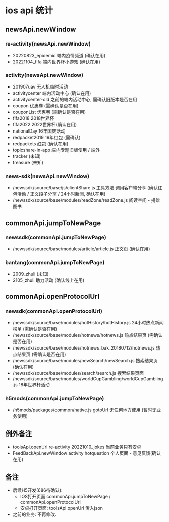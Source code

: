 # ios api 统计

## newsApi.newWindow

### re-activity(newsApi.newWindow)

* 20220823_epidemic 端内疫情频道 (确认在用)
* 20221104_fifa 端内世界杯小游戏 (确认在用)

### activity(newsApi.newWindow)

* 201907uav 无人机临时活动
* activitycenter 端内活动中心 (确认在用)
* activitycenter-old 之前的端内活动中心, 需确认旧版本是否在用
* coupon 优惠卷 (需确认是否在用)
* couponList 优惠卷 (需确认是否在用)
* fifa2018 2018世界杯
* fifa2022 2022世界杯(确认在用)
* nationalDay 16年国庆活动
* redpacket2019 19年红包 (需确认)
* redpackets 红包 (确认在用)
* topicshare-in-app 端内专题旧版使用 / 端外
* tracker (未知)
* treasure (未知)

### news-sdk(newsApi.newWindow)

* /newssdk/source/base/js/clientShare.js 工具方法 调用客户端分享 (确认红包活动 / 正文段子分享 / 24小时新闻, 确认在用)
* /newssdk/source/base/modules/readZone/readZone.js 阅读空间 - 捐赠图书

## commonApi.jumpToNewPage

### newssdk(commonApi.jumpToNewPage)

* /newssdk/source/base/modules/article/article.js 正文页 (确认在用)

### bantang(commonApi.jumpToNewPage)

* 2009_zhuli (未知)
* 2105_zhuli 助力活动 (确认线上在用)

## commonApi.openProtocolUrl

### newsdk(commonApi.openProtocolUrl)

* /newssdk/source/base/modules/hotHistory/hotHistory.js 24小时热点新闻榜单 (需确认是否在用)
* /newssdk/source/base/modules/hotnews/hotnews.js 热点结果页 (需确认是否在用)
* /newssdk/source/base/modules/hotnews_bak_20180712/hotnews.js 热点结果页 (需确认是否在用)
* /newssdk/source/base/modules/newSearch/newSearch.js 搜索结果页 (确认在用)
* /newssdk/source/base/modules/search/search.js 搜索结果页面
* /newssdk/source/base/modules/worldCupGambling/worldCupGambling.js 18年世界杯活动

### h5mods(commonApi.jumpToNewPage)

* /h5mods/packages/common/native.js gotoUrl 无任何地方使用 (暂时无业务使用)

## 例外备注

* toolsApi.openUrl re-activity 20221010_jokes 当前业务只有安卓
* FeedBackApi.newWindow activity hotquestion 个人页面 - 意见反馈(确认在用)

## 备注

* 后续H5开发(686待确认):
  * IOS打开页面 commonApi.jumpToNewPage / commonApi.openProtocolUrl
  * 安卓打开页面: toolsApi.openUrl 传入json
* 之前的业务: 不再修改.

